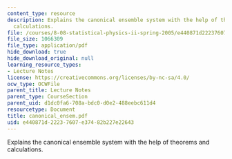 ```yaml
---
content_type: resource
description: Explains the canonical ensemble system with the help of theorems and
  calculations.
file: /courses/8-08-statistical-physics-ii-spring-2005/e440871d22237607e37482b227e22643_canonical_ensem.pdf
file_size: 1066309
file_type: application/pdf
hide_download: true
hide_download_original: null
learning_resource_types:
- Lecture Notes
license: https://creativecommons.org/licenses/by-nc-sa/4.0/
ocw_type: OCWFile
parent_title: Lecture Notes
parent_type: CourseSection
parent_uid: d1dc0fa6-708a-bdc0-d0e2-488eebc611d4
resourcetype: Document
title: canonical_ensem.pdf
uid: e440871d-2223-7607-e374-82b227e22643
---
```

Explains the canonical ensemble system with the help of theorems and calculations.